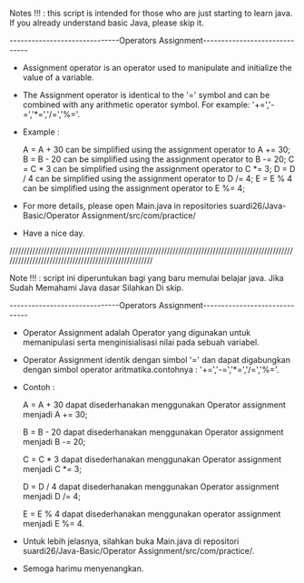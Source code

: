 Notes !!! : this script is intended for those who are just starting to learn java. If you already understand basic Java, please skip it.

------------------------------Operators Assignment------------------------------

- Assignment operator is an operator used to manipulate and initialize the value of a variable.

- The Assignment operator is identical to the '=' symbol and can be combined with any arithmetic operator symbol. For example: '+=','-=','*=','/=','%='.
 
 - Example : 
  
     A = A + 30 can be simplified using the assignment operator to A += 30;
     B = B - 20 can be simplified using the assignment operator to B -= 20;
     C = C * 3 can be simplified using the assignment operator to C *= 3;
     D = D / 4 can be simplified using the assignment operator to D /= 4;
     E = E % 4 can be simplified using the assignment operator to E %= 4;
     
 - For more details, please open Main.java in repositories suardi26/Java-Basic/Operator Assignment/src/com/practice/
     
- Have a nice day.

/////////////////////////////////////////////////////////////////////////////////////////////////////////////////////////////////////////////////////

Note !!! : script ini diperuntukan bagi yang baru memulai belajar java. Jika Sudah Memahami Java dasar Silahkan Di skip.

------------------------------Operators Assignment------------------------------

- Operator Assignment adalah Operator yang digunakan untuk memanipulasi serta menginisialisasi nilai pada sebuah variabel.

- Operator Assignment identik dengan simbol '=' dan dapat digabungkan dengan simbol operator aritmatika.contohnya : '+=','-=','*=','/=','%='.

- Contoh :

    A = A + 30 dapat disederhanakan menggunakan Operator assignment menjadi A += 30;

    B = B - 20 dapat disederhanakan menggunakan Operator assignment menjadi B -= 20;

    C = C * 3 dapat disederhanakan menggunakan Operator assignment menjadi C *= 3;

    D = D / 4 dapat disederhanakan menggunakan Operator assignment menjadi D /= 4;

    E = E % 4 dapat disederhanakan menggunakan operator assignment menjadi E %= 4.
   
- Untuk lebih jelasnya, silahkan buka Main.java di repositori suardi26/Java-Basic/Operator Assignment/src/com/practice/.

- Semoga harimu menyenangkan.
